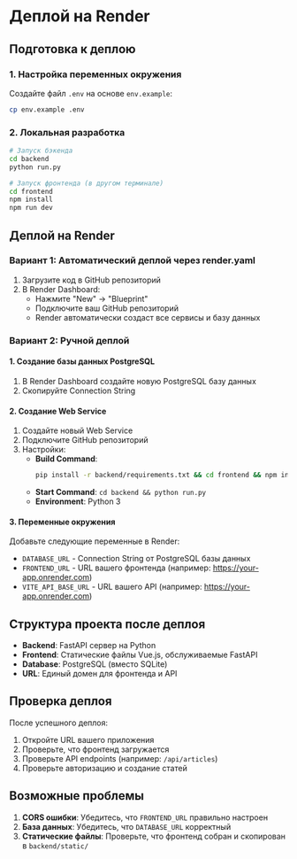 # Деплой на Render

## Подготовка к деплою

### 1. Настройка переменных окружения

Создайте файл `.env` на основе `env.example`:

```bash
cp env.example .env
```

### 2. Локальная разработка

```bash
# Запуск бэкенда
cd backend
python run.py

# Запуск фронтенда (в другом терминале)
cd frontend
npm install
npm run dev
```

## Деплой на Render

### Вариант 1: Автоматический деплой через render.yaml

1. Загрузите код в GitHub репозиторий
2. В Render Dashboard:
   - Нажмите "New" → "Blueprint"
   - Подключите ваш GitHub репозиторий
   - Render автоматически создаст все сервисы и базу данных

### Вариант 2: Ручной деплой

#### 1. Создание базы данных PostgreSQL

1. В Render Dashboard создайте новую PostgreSQL базу данных
2. Скопируйте Connection String

#### 2. Создание Web Service

1. Создайте новый Web Service
2. Подключите GitHub репозиторий
3. Настройки:
   - **Build Command**: 
     ```bash
     pip install -r backend/requirements.txt && cd frontend && npm install && npm run build && cd .. && mkdir -p backend/static && cp -r frontend/dist/* backend/static/
     ```
   - **Start Command**: `cd backend && python run.py`
   - **Environment**: Python 3

#### 3. Переменные окружения

Добавьте следующие переменные в Render:

- `DATABASE_URL` - Connection String от PostgreSQL базы данных
- `FRONTEND_URL` - URL вашего фронтенда (например: https://your-app.onrender.com)
- `VITE_API_BASE_URL` - URL вашего API (например: https://your-app.onrender.com)

## Структура проекта после деплоя

- **Backend**: FastAPI сервер на Python
- **Frontend**: Статические файлы Vue.js, обслуживаемые FastAPI
- **Database**: PostgreSQL (вместо SQLite)
- **URL**: Единый домен для фронтенда и API

## Проверка деплоя

После успешного деплоя:

1. Откройте URL вашего приложения
2. Проверьте, что фронтенд загружается
3. Проверьте API endpoints (например: `/api/articles`)
4. Проверьте авторизацию и создание статей

## Возможные проблемы

1. **CORS ошибки**: Убедитесь, что `FRONTEND_URL` правильно настроен
2. **База данных**: Убедитесь, что `DATABASE_URL` корректный
3. **Статические файлы**: Проверьте, что фронтенд собран и скопирован в `backend/static/`
